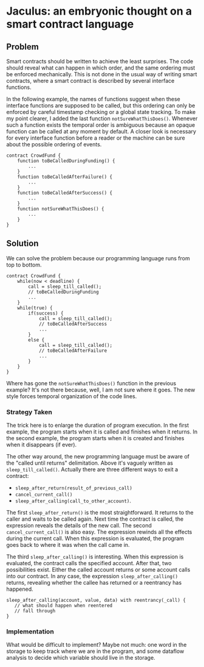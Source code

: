 # Jaculus: an embryonic thought on a smart contract language

## Problem

Smart contracts should be written to achieve the least surprises.
The code should reveal what can happen in which order, and the same
ordering must be enforced mechanically.  This is not done in the usual
way of writing smart contracts, where a smart contract is described by
several interface functions.

In the following example, the names of functions suggest when these
interface functions are supposed to be called, but this ordering can
only be enforced by careful timestamp checking or a global
state tracking.  To make my point clearer, I added the last function
`notSureWhatThisDoes()`.  Whenever such a function exists the
temporal order is ambiguous because an opaque function can be called
at any moment by default.  A closer look is necessary for every
interface function before a reader or the machine can be sure about
the possible ordering of events.

```
contract CrowdFund {
	function toBeCalledDuringFunding() {
		...
	}
	function toBeCalledAfterFailure() {
		...
	}
	function toBeCalledAfterSuccess() {
		...
	}
	function notSureWhatThisDoes() {
		...
	}
}
```

## Solution

We can solve the problem because our programming language runs from
top to bottom.

```
contract CrowdFund {
	while(now < deadline) {
		call = sleep_till_called();
		// toBeCalledDuringFunding
		...
	}
	while(true) {
		if(success) {
			call = sleep_till_called();
			// toBeCalledAfterSuccess
			...
		}
		else {
			call = sleep_till_called();
			// toBeCalledAfterFailure
			...
		}
	}
}
```

Where has gone the `notSureWhatThisDoes()` function in the previous
example?  It's not there because, well, I am not sure where it goes.
The new style forces temporal organization of the code lines.

### Strategy Taken

The trick here is to enlarge the duration of program execution.  In the
first example, the program starts when it is called and finishes when
it returns.  In the second example, the program starts when it is
created and finishes when it disappears (if ever).

The other way around, the new programming language must be aware
of the "called until returns" delimitation.  Above it's vaguely
written as `sleep_till_called()`.  Actually there are three different
ways to exit a contract:
* `sleep_after_return(result_of_previous_call)`
* `cancel_current_call()`
* `sleep_after_calling(call_to_other_account)`.

The first `sleep_after_return()` is the most straightforward.  It
returns to the caller and waits to be called again.  Next time the
contract is called, the expression reveals the details of the new
call.  The second `cancel_current_call()` is also easy.  The
expression rewinds all the effects during the current call.  When this
expression is evaluated, the program goes back to where it was when
the call came in.

The third `sleep_after_calling()` is interesting.  When this expression
is evaluated, the contract calls the specified account.  After that,
two possibilities exist.  Either the called account returns or some
account calls into our contract.  In any case, the expression
`sleep_after_calling()` returns, revealing whether the callee has
returned or a reentrancy has happened.

```
sleep_after_calling(account, value, data) with reentrancy(_call) {
   // what should happen when reentered
   // fall through
}
```

### Implementation

What would be difficult to implement?  Maybe not much: one word in
the storage to keep track where we are in the program, and some
dataflow analysis to decide which variable should live in the storage.
